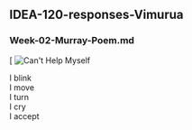 ## IDEA-120-responses-Vimurua
### Week-02-Murray-Poem.md

[ ![Can't Help Myself](https://www.youtube.com/watch?v=ZS4Bpr2BgnE)
  
I blink  
I move   
I turn   
I cry   
I accept
 
